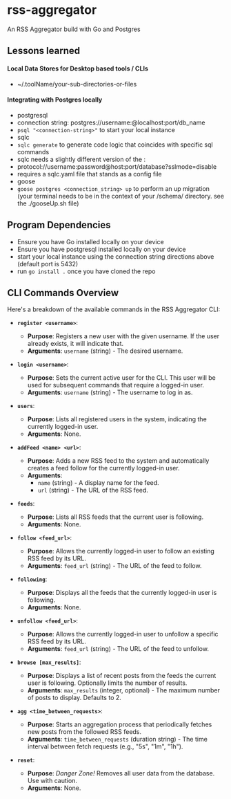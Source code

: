 # rss-aggregator
An RSS Aggregator build with Go and Postgres

## Lessons learned
#### Local Data Stores for Desktop based tools / CLIs
* ~/.toolName/your-sub-directories-or-files

#### Integrating with Postgres locally
* postgresql
 * connection string: postgres://username:@localhost:port/db_name
 * `psql "<connection-string>"` to start your local instance
* sqlc
 * `sqlc generate` to generate code logic that coincides with specific sql commands
 * sqlc needs a slightly different version of the <connection-string>:
  * protocol://username:password@host:port/database?sslmode=disable
 * requires a sqlc.yaml file that stands as a config file
* goose
 * `goose postgres <connection_string> up` to perform an up migration (your terminal needs to be in the context of your /schema/ directory. see the ./gooseUp.sh file)

 ## Program Dependencies
 * Ensure you have Go installed locally on your device
 * Ensure you have postgresql installed locally on your device
 * start your local instance using the connection string directions above (default port is 5432)
 * run `go install .` once you have cloned the repo


## CLI Commands Overview

Here's a breakdown of the available commands in the RSS Aggregator CLI:

*   **`register <username>`**:
    *   **Purpose**: Registers a new user with the given username. If the user already exists, it will indicate that.
    *   **Arguments**: `username` (string) - The desired username.

*   **`login <username>`**:
    *   **Purpose**: Sets the current active user for the CLI. This user will be used for subsequent commands that require a logged-in user.
    *   **Arguments**: `username` (string) - The username to log in as.

*   **`users`**:
    *   **Purpose**: Lists all registered users in the system, indicating the currently logged-in user.
    *   **Arguments**: None.

*   **`addFeed <name> <url>`**:
    *   **Purpose**: Adds a new RSS feed to the system and automatically creates a feed follow for the currently logged-in user.
    *   **Arguments**: 
        *   `name` (string) - A display name for the feed.
        *   `url` (string) - The URL of the RSS feed.

*   **`feeds`**:
    *   **Purpose**: Lists all RSS feeds that the current user is following.
    *   **Arguments**: None.

*   **`follow <feed_url>`**:
    *   **Purpose**: Allows the currently logged-in user to follow an existing RSS feed by its URL.
    *   **Arguments**: `feed_url` (string) - The URL of the feed to follow.

*   **`following`**:
    *   **Purpose**: Displays all the feeds that the currently logged-in user is following.
    *   **Arguments**: None.

*   **`unfollow <feed_url>`**:
    *   **Purpose**: Allows the currently logged-in user to unfollow a specific RSS feed by its URL.
    *   **Arguments**: `feed_url` (string) - The URL of the feed to unfollow.

*   **`browse [max_results]`**:
    *   **Purpose**: Displays a list of recent posts from the feeds the current user is following. Optionally limits the number of results.
    *   **Arguments**: `max_results` (integer, optional) - The maximum number of posts to display. Defaults to 2.

*   **`agg <time_between_requests>`**:
    *   **Purpose**: Starts an aggregation process that periodically fetches new posts from the followed RSS feeds.
    *   **Arguments**: `time_between_requests` (duration string) - The time interval between fetch requests (e.g., "5s", "1m", "1h").

*   **`reset`**:
    *   **Purpose**: *Danger Zone!* Removes all user data from the database. Use with caution.
    *   **Arguments**: None.


